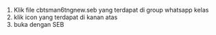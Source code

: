 1. Klik file cbtsman6tngnew.seb yang terdapat di group whatsapp kelas
2. klik icon yang terdapat di kanan atas
3. buka dengan SEB
